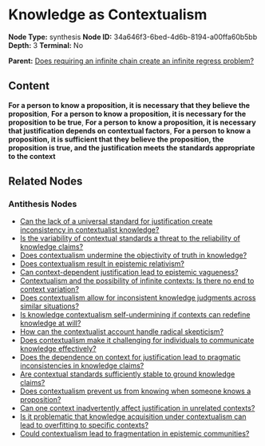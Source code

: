 # Knowledge as Contextualism

**Node Type:** synthesis
**Node ID:** 34a646f3-6bed-4d6b-8194-a00ffa60b5bb
**Depth:** 3
**Terminal:** No

**Parent:** [Does requiring an infinite chain create an infinite regress problem?](does-requiring-an-infinite-chain-create-an-infinite-regress-problem-antithesis-587469ed-048a-42cd-96ca-8f059dbf6fab.md)

## Content

**For a person to know a proposition, it is necessary that they believe the proposition**, **For a person to know a proposition, it is necessary for the proposition to be true**, **For a person to know a proposition, it is necessary that justification depends on contextual factors**, **For a person to know a proposition, it is sufficient that they believe the proposition, the proposition is true, and the justification meets the standards appropriate to the context**

## Related Nodes

### Antithesis Nodes

- [Can the lack of a universal standard for justification create inconsistency in contextualist knowledge?](can-the-lack-of-a-universal-standard-for-justification-create-inconsistency-in-contextualist-knowledge-antithesis-45237258-4301-4b7c-976c-7c03c570450b.md)
- [Is the variability of contextual standards a threat to the reliability of knowledge claims?](is-the-variability-of-contextual-standards-a-threat-to-the-reliability-of-knowledge-claims-antithesis-08ad766e-7941-4bb7-a7d8-8d3697a0ffed.md)
- [Does contextualism undermine the objectivity of truth in knowledge?](does-contextualism-undermine-the-objectivity-of-truth-in-knowledge-antithesis-7f9c5554-3d18-449c-9b22-207bf02a0fd5.md)
- [Does contextualism result in epistemic relativism?](does-contextualism-result-in-epistemic-relativism-antithesis-359bb509-e061-4353-83ce-22d06dd4337e.md)
- [Can context-dependent justification lead to epistemic vagueness?](can-context-dependent-justification-lead-to-epistemic-vagueness-antithesis-638cfacf-ec8f-4778-8493-977113e2fc87.md)
- [Contextualism and the possibility of infinite contexts: Is there no end to context variation?](contextualism-and-the-possibility-of-infinite-contexts-is-there-no-end-to-context-variation-antithesis-9d542af6-1852-45b5-97d0-1d12457f9101.md)
- [Does contextualism allow for inconsistent knowledge judgments across similar situations?](does-contextualism-allow-for-inconsistent-knowledge-judgments-across-similar-situations-antithesis-392ee976-2817-4a00-93b3-fdcb13e12710.md)
- [Is knowledge contextualism self-undermining if contexts can redefine knowledge at will?](is-knowledge-contextualism-self-undermining-if-contexts-can-redefine-knowledge-at-will-antithesis-784ea4fd-5fc0-4e80-8ac9-4a185d100c7c.md)
- [How can the contextualist account handle radical skepticism?](how-can-the-contextualist-account-handle-radical-skepticism-antithesis-0d7f71bf-e972-44ef-8dc8-3116c3059a3c.md)
- [Does contextualism make it challenging for individuals to communicate knowledge effectively?](does-contextualism-make-it-challenging-for-individuals-to-communicate-knowledge-effectively-antithesis-84d2ce9c-db93-4e1c-8109-27bf130f48e7.md)
- [Does the dependence on context for justification lead to pragmatic inconsistencies in knowledge claims?](does-the-dependence-on-context-for-justification-lead-to-pragmatic-inconsistencies-in-knowledge-claims-antithesis-17892aaa-a678-4439-a381-d1a433b51c93.md)
- [Are contextual standards sufficiently stable to ground knowledge claims?](are-contextual-standards-sufficiently-stable-to-ground-knowledge-claims-antithesis-413c2641-fe3c-4e1f-9bda-231a9ef578b3.md)
- [Does contextualism prevent us from knowing when someone knows a proposition?](does-contextualism-prevent-us-from-knowing-when-someone-knows-a-proposition-antithesis-e794a418-b3d7-4f44-a2e0-6c97ec32cbec.md)
- [Can one context inadvertently affect justification in unrelated contexts?](can-one-context-inadvertently-affect-justification-in-unrelated-contexts-antithesis-2ead667f-14a9-4196-84ad-6ed9f502caef.md)
- [Is it problematic that knowledge acquisition under contextualism can lead to overfitting to specific contexts?](is-it-problematic-that-knowledge-acquisition-under-contextualism-can-lead-to-overfitting-to-specific-contexts-antithesis-ea710906-a039-42c6-94b7-dfcd35e6bdd5.md)
- [Could contextualism lead to fragmentation in epistemic communities?](could-contextualism-lead-to-fragmentation-in-epistemic-communities-antithesis-8de5c95b-5b6f-4814-ad55-386326a5c413.md)
